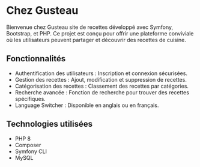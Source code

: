 # Chez Gusteau

Bienvenue chez Gusteau site de recettes développé avec Symfony, Bootstrap, et PHP. Ce projet est conçu pour offrir une plateforme conviviale où les utilisateurs peuvent partager et découvrir des recettes de cuisine.

## Fonctionnalités

- Authentification des utilisateurs : Inscription et connexion sécurisées.
- Gestion des recettes : Ajout, modification et suppression de recettes.
- Catégorisation des recettes : Classement des recettes par catégories.
- Recherche avancée : Fonction de recherche pour trouver des recettes spécifiques.
- Language Switcher : Disponible en anglais ou en français.

## Technologies utilisées

- PHP 8
- Composer
- Symfony CLI
- MySQL
